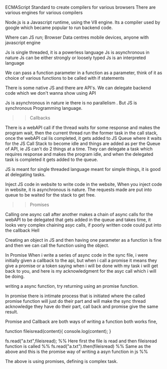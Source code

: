 ECMAScript Standard to create compilers for various browsers 
There are various engines for various compilers

Node.js is a Javascript runtime, using the V8 engine. Its a compiler used by google which became popular to run backend code.

Where can JS run;
Browser Data centres mobile devices, anyone with javascript engine

Js is single threaded, it is a powerless language
Js is asynchronous in nature
Js can be either strongly or loosely typed 
Js is an interpreted language

We can pass a function parameter in a function as a parameter, think of it as choice of various functions to be called with if statements

There is some native JS and there are API's. We can delegate backend code which we don't wanna show using API

Js is asynchronous in nature ie there is no parallelism .
But JS is synchronous Programming language.

>> Callbacks 

There is a webAPI call if the thread waits for some response and makes the program wait, then the current thread run the former task in the call stack, once the webAPI cal lis completed, it gets added to JS Queue where it waits for the JS Call Stack to become idle and things are added as per the Queue of API, ie JS can't do 2 things at a time. They can delegate a task which requires response and makes the program idle, and when the delegated task is completed it gets added to the queue. 


JS is meant for single threaded language meant for simple things, it is good at delegating tasks.

Inject JS code in website to write code in the website, When you inject code in website, it is asynchronous is nature. The requests made are put into queue to be waited for the stack to get free.


>> Promises 

Calling one async call after another makes a chain of async calls for the webAPI to be delegated that gets added in the queue and takes time, it looks very complex chaining asyc calls, if poorly written code could put into the callback Hell


Creating an object in JS and then having one parameter as a function is fine and then we can call the function using the object.

In Promise When i write a series of async code in the sync file, i were initially given a callback to the api, but when i call a promise it means they give a promise or a token saying when i will be done with my task i will get back to you, and here is my acknowledgment for the asyc call which i will be doing.

writing a async function, try returning using an promise function.

In promise there is intimate process that is initiated where the called promise function will just do their part and will make the sync thread acknowledge they have do their part, call back and promise give the same result.

Promise and Callback are both ways of writing a function both works fine, 

function fileisread(content){
console.log(content);
}

fs.read("a.txt",fileisread); %% Here first the file is read and then fileisread function is called %%
fs.read("a.txt").then(fileisread) %% Same as the above and this is the promise way of writing a asyn function in js %%

The above is using promises, defining is complex task.

